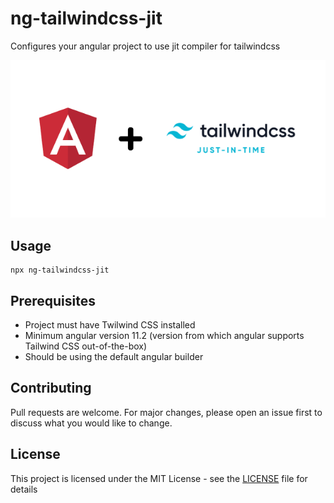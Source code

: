 # ng-tailwindcss-jit

Configures your angular project to use jit compiler for tailwindcss

![](./ng-tailwindcss-jit.png)

## Usage

```
npx ng-tailwindcss-jit
```

## Prerequisites

- Project must have Twilwind CSS installed
- Minimum angular version 11.2 (version from which angular supports Tailwind CSS out-of-the-box)
- Should be using the default angular builder

## Contributing

Pull requests are welcome. For major changes, please open an issue first to discuss what you would like to change.

## License

This project is licensed under the MIT License - see the [LICENSE](./LICENSE) file for details
